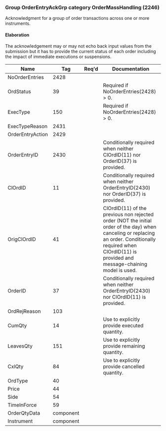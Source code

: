 ### Group OrderEntryAckGrp category OrderMassHandling (2246)

Acknowledgment for a group of order transactions across one or more instruments.

#### Elaboration

The acknowledgement may or may not echo back input values from the submission but it has to provide the current status of each order including the impact of immediate executions or suspensions.

| Name             | Tag       | Req'd | Documentation                                                                                                                               |
|------------------|-----------|----------|-------------------------------------------------------------------------------------------------------------------------------|
| NoOrderEntries   | 2428      |       |                                                                                                                                |
| OrdStatus        | 39        |       | Required if NoOrderEntries(2428) > 0.                                                                                                                               |
| ExecType         | 150       |       | Required if NoOrderEntries(2428) > 0.                                                                                                                               |
| ExecTypeReason   | 2431      |       |                                                                                                                                |
| OrderEntryAction | 2429      |       |                                                                                                                                |
| OrderEntryID     | 2430      |       | Conditionally required when neither ClOrdID(11) nor OrderID(37) is provided.                                                                                                                               |
| ClOrdID          | 11        |       | Conditionally required when neither OrderEntryID(2430) nor OrderID(37) is provided.                                                                                                                             |
| OrigClOrdID      | 41        |       | ClOrdID(11) of the previous non rejected order (NOT the initial order of the day) when canceling or replacing an order. Conditionally required when ClOrdID(11) is provided and message-chaining model is used. |
| OrderID          | 37        |       | Conditionally required when neither OrderEntryID(2430) nor ClOrdID(11) is provided.                                                                                                                             |
| OrdRejReason     | 103       |       |                                                                                                                                |
| CumQty           | 14        |       | Use to explicitly provide executed quantity.                                                                                                                               |
| LeavesQty        | 151       |       | Use to explicitly provide remaining quantity.                                                                                                                               |
| CxlQty           | 84        |       | Use to explicitly provide cancelled quantity.                                                                                                                               |
| OrdType          | 40        |       |                                                                                                                                |
| Price            | 44        |       |                                                                                                                                |
| Side             | 54        |       |                                                                                                                                |
| TimeInForce      | 59        |       |                                                                                                                                |
| OrderQtyData     | component |       |                                                                                                                                |
| Instrument       | component |       |                                                                                                                                |

